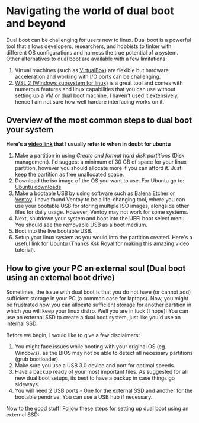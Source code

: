 # Navigating the world of dual boot and beyond
Dual boot can be challenging for users new to linux. Dual boot is a powerful tool that allows developers, researchers, and hobbists to tinker with different OS configurations and harness the true potential of a system. Other alternatives to dual boot are available with a few limitations: 

1. Virtual machines (such as [VirtualBox](https://www.virtualbox.org/)) are flexible but hardware acceleration and working with I/O ports can be challenging.
2. [WSL 2 (Windows subsystem for linux)](https://learn.microsoft.com/en-us/windows/wsl/) is a great tool and comes with numerous features and linux capabilities that you can use without setting up a VM or dual boot machine. I haven't used it extensively, hence I am not sure how well hardare interfacing works on it.

## Overview of the most common steps to dual boot your system

**Here's a [video link](https://www.youtube.com/watch?v=-iSAyiicyQY) that I usually refer to when in doubt for ubuntu**

1. Make a partition in using _Create and format hard disk partitions_ (Disk management). I'd suggest a minimum of 30 GB of space for your linux partition, however you should allocate more if you can afford it. Just keep the partition as free unallocated space.
2. Download the iso image of the OS you want to use. For Ubuntu go to: [Ubuntu downloads](https://ubuntu.com/download/desktop)
3. Make a bootable USB by using software such as [Balena Etcher](https://etcher.balena.io/) or [Ventoy](https://www.ventoy.net/en/index.html). I have found Ventoy to be a life-changing tool, where you can use your bootable USB for storing multiple ISO images, alongside other files for daily usage. However, Ventoy may not work for some systems.
4. Next, shutdown your system and boot into the UEFI boot select menu. You should see the removable USB as a boot medium.
5. Boot into the live bootable USB.
6. Setup your linux system as you would into the partition created. Here's a useful link for [Ubuntu](https://www.youtube.com/watch?v=-iSAyiicyQY) (Thanks Ksk Royal for making this amazing video tutorial).



## How to give your PC an external soul (Dual boot using an external boot drive)

Sometimes, the issue with dual boot is that you do not have (or cannot add) sufficient storage in your PC (a common case for laptops). Now, you might be frustrated how you can allocate sufficient storage for another partition in which you will keep your linux distro. Well you are in luck (I hope)! You can use an external SSD to create a dual boot system, just like you'd use an internal SSD. 

Before we begin, I would like to give a few disclaimers:

1. You might face issues while booting with your original OS (eg. Windows), as the BIOS may not be able to detect all necessary partitions (grub bootloader).
2. Make sure you use a USB 3.0 device and port for optimal speeds. 
3. Have a backup ready of your most important files. As suggested for all new dual boot setups, its best to have a backup in case things go sideways.
4. You will need 2 USB ports - One for the external SSD and another for the bootable pendrive. You can use a USB hub if necessary.

Now to the good stuff! Follow these steps for setting up dual boot using an external SSD:
